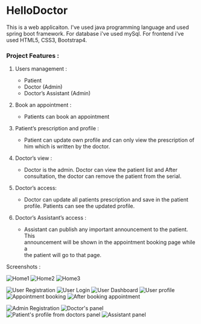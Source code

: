 # HelloDoctor

This is a web applicaiton. I've used java programming language and used spring boot framework. For database i've used mySql. For frontend i've used HTML5, CSS3, Bootstrap4.

<h3> Project Features : </h3>

1. Users management :
     - Patient
     - Doctor (Admin)
     - Doctor’s Assistant (Admin)


2. Book an appointment :
      - Patients can book an appointment 


3. Patient’s prescription and profile : 
      - Patient can update own profile and can only view the prescription
        of him which is written by the doctor. 

4. Doctor’s view : 
      - Doctor is the admin. Doctor can view the patient list and
        After consultation, the doctor can remove the patient from the serial.


5. Doctor’s  access:
      - Doctor can update all patients prescription and save in the
        patient profile. Patients can see the updated profile.
 
6. Doctor’s Assistant’s access :
     - Assistant can publish any important announcement to the patient. This                
       announcement will be shown in the appointment booking page while a   
       the patient will go to that page.

Screenshots :



![Home1](https://user-images.githubusercontent.com/58343930/190730613-b22b60d7-db91-4ec9-8138-7f7a9a89add3.png)
![Home2](https://user-images.githubusercontent.com/58343930/190730697-60063130-a326-46dd-97f0-917111f3b537.png)
![Home3](https://user-images.githubusercontent.com/58343930/190730727-dcc242fc-b000-4a82-b0c3-d1510ab2f753.png)



![User Registration](https://user-images.githubusercontent.com/58343930/190730849-3f7484b4-ce5e-4b11-8e7b-a7087cae0187.png)
![User Login](https://user-images.githubusercontent.com/58343930/206609378-332db074-6180-444b-8de9-0e99a71410bf.png)
![User Dashboard](https://user-images.githubusercontent.com/58343930/190730844-de0e5a33-0c9a-487e-ba4f-4382a0084b0a.png)
![User profile](https://user-images.githubusercontent.com/58343930/190730847-df7b7fae-9463-4c21-80b4-037e908c316c.png)
![Appointment booking](https://user-images.githubusercontent.com/58343930/190730841-cfa090d6-aa44-4baf-83ed-c25f62ad48b1.png)
![After booking appointment](https://user-images.githubusercontent.com/58343930/190730838-fc49f3ee-f462-4067-a489-3e396b392d1b.png)

![Admin Registration](https://user-images.githubusercontent.com/58343930/190731890-c5b034b6-5095-4117-b190-aa3083a5d101.png)
![Doctor's panel](https://user-images.githubusercontent.com/58343930/190731916-b2562b3d-729d-4346-bf21-8b97e0096a09.png)
![Patient's profile from doctors panel](https://user-images.githubusercontent.com/58343930/190731939-564fd03f-1c88-4f22-813c-2f6aa682d141.png)
![Assistant panel](https://user-images.githubusercontent.com/58343930/190732065-c7c2fd51-4830-460e-a4eb-18ab6c20f3cc.png)

